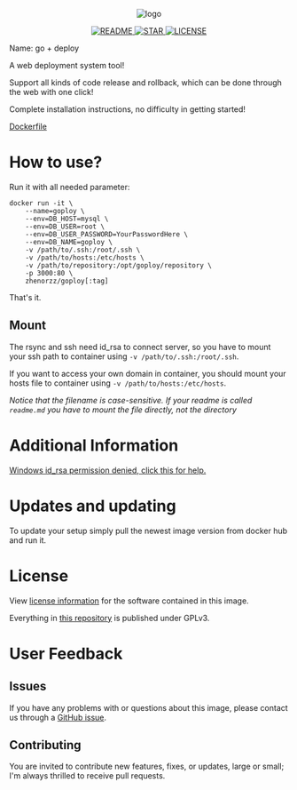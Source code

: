 <p align=center>
    <img src="https://raw.githubusercontent.com/zhenorzz/goploy/master/logo.png" alt="logo" title="logo" />
</p>

<p align="center">
  <a href="#">
      <img src="https://img.shields.io/badge/readme%20style-standard-brightgreen.svg" alt="README">
  </a>
  <a href="#">
      <img src="https://img.shields.io/badge/give%20me-a%20star-green.svg" alt="STAR">
  </a>
  <a href="../LICENSE">
    <img src="https://img.shields.io/badge/License-MIT-yellow.svg" alt="LICENSE">
  </a>
</p>

Name: go + deploy

A web deployment system tool!

Support all kinds of code release and rollback, which can be done through the web with one click!

Complete installation instructions, no difficulty in getting started!

[Dockerfile](https://github.com/zhenorzz/goploy/blob/master/docker/Dockerfile)

# How to use?

Run it with all needed parameter:

```console
docker run -it \
    --name=goploy \
    --env=DB_HOST=mysql \
    --env=DB_USER=root \
    --env=DB_USER_PASSWORD=YourPasswordHere \
    --env=DB_NAME=goploy \
    -v /path/to/.ssh:/root/.ssh \
    -v /path/to/hosts:/etc/hosts \
    -v /path/to/repository:/opt/goploy/repository \
    -p 3000:80 \
    zhenorzz/goploy[:tag]
```

That's it.

## Mount

The rsync and ssh need id_rsa to connect server, so you have to mount your ssh path to container using `-v /path/to/.ssh:/root/.ssh`.

If you want to access your own domain in container, you should mount your hosts file to container using `-v /path/to/hosts:/etc/hosts`.

*Notice that the filename is case-sensitive. If your readme is called `readme.md` you have to mount the file directly, not the directory*

# Additional Information
[Windows id_rsa permission denied, click this for help.](https://stackoverflow.com/questions/9270734/ssh-permissions-are-too-open-error)
 
# Updates and updating

To update your setup simply pull the newest image version from docker hub and run it.

# License

View [license information](https://github.com/zhenorzz/goploy/blob/master/LICENSE) for the software contained in this image.

Everything in [this repository](https://github.com/zhenorzz/goploy) is published under GPLv3.

# User Feedback

## Issues

If you have any problems with or questions about this image, please contact us through a [GitHub issue](https://github.com/zhenorzz/goploy/issues).

## Contributing

You are invited to contribute new features, fixes, or updates, large or small; I'm always thrilled to receive pull requests.
